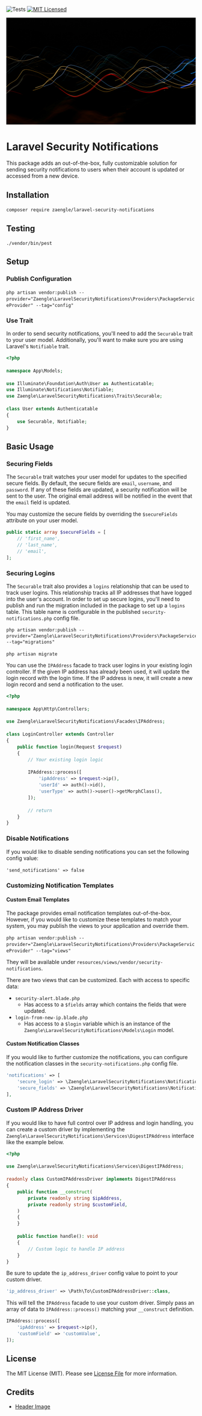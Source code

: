 ![Tests](https://github.com/zaengle/laravel-security-notifications/workflows/Tests/badge.svg?branch=main)
[![MIT Licensed](https://img.shields.io/badge/license-MIT-brightgreen.svg?style=flat-square)](LICENSE.md)

![background hero](hero-image.jpg)

# Laravel Security Notifications

This package adds an out-of-the-box, fully customizable solution for sending security notifications to users when their account is updated or accessed from a new device.

## Installation

`composer require zaengle/laravel-security-notifications`

## Testing

`./vendor/bin/pest`

## Setup

### Publish Configuration

`php artisan vendor:publish --provider="Zaengle\LaravelSecurityNotifications\Providers\PackageServiceProvider" --tag="config"`

### Use Trait

In order to send security notifications, you'll need to add the `Securable` trait to your user model. Additionally, you'll want to make sure you are using Laravel's `Notifiable` trait.

```php
<?php

namespace App\Models;

use Illuminate\Foundation\Auth\User as Authenticatable;
use Illuminate\Notifications\Notifiable;
use Zaengle\LaravelSecurityNotifications\Traits\Securable;

class User extends Authenticatable
{
    use Securable, Notifiable;
}
```

## Basic Usage

### Securing Fields

The `Securable` trait watches your user model for updates to the specified secure fields. By default, the secure fields are `email`, `username`, and `password`. If any of these fields are updated, a security notification will be sent to the user. The original email address will be notified in the event that the `email` field is updated.

You may customize the secure fields by overriding the `$secureFields` attribute on your user model.

```php
public static array $secureFields = [
    // 'first_name',
    // 'last_name',
    // 'email',
];
```

### Securing Logins

The `Securable` trait also provides a `logins` relationship that can be used to track user logins. This relationship tracks all IP addresses that have logged into the user's account. In order to set up secure logins, you'll need to publish and run the migration included in the package to set up a `logins` table. This table name is configurable in the published `security-notifications.php` config file.

```console
php artisan vendor:publish --provider="Zaengle\LaravelSecurityNotifications\Providers\PackageServiceProvider" --tag="migrations"

php artisan migrate
```

You can use the `IPAddress` facade to track user logins in your existing login controller. If the given IP address has already been used, it will update the login record with the login time. If the IP address is new, it will create a new login record and send a notification to the user.

```php
<?php

namespace App\Http\Controllers;

use Zaengle\LaravelSecurityNotifications\Facades\IPAddress;

class LoginController extends Controller
{
    public function login(Request $request)
    {
        // Your existing login logic
        
        IPAddress::process([
            'ipAddress' => $request->ip(),
            'userId' => auth()->id(),
            'userType' => auth()->user()->getMorphClass(),
        ]);
        
        // return
    }
}
```

### Disable Notifications

If you would like to disable sending notifications you can set the following config value:

`'send_notifications' => false`

### Customizing Notification Templates

#### Custom Email Templates

The package provides email notification templates out-of-the-box. However, if you would like to customize these templates to match your system, you may publish the views to your application and override them.

`php artisan vendor:publish --provider="Zaengle\LaravelSecurityNotifications\Providers\PackageServiceProvider" --tag="views"`

They will be available under `resources/views/vendor/security-notifications`.

There are two views that can be customized. Each with access to specific data:
- `security-alert.blade.php`
  - Has access to a `$fields` array which contains the fields that were updated.
- `login-from-new-ip.blade.php`
  - Has access to a `$login` variable which is an instance of the `Zaengle\LaravelSecurityNotifications\Models\Login` model.

#### Custom Notification Classes

If you would like to further customize the notifications, you can configure the notification classes in the `security-notifications.php` config file.

```php
'notifications' => [
    'secure_login' => \Zaengle\LaravelSecurityNotifications\Notifications\LoginFromNewIP::class,
    'secure_fields' => \Zaengle\LaravelSecurityNotifications\Notifications\SecureFieldsUpdated::class,
],
```

### Custom IP Address Driver

If you would like to have full control over IP address and login handling, you can create a custom driver by implementing the `Zaengle\LaravelSecurityNotifications\Services\DigestIPAddress` interface like the example below.

```php
<?php

use Zaengle\LaravelSecurityNotifications\Services\DigestIPAddress;

readonly class CustomIPAddressDriver implements DigestIPAddress
{
    public function __construct(
        private readonly string $ipAddress,
        private readonly string $customField,
    )
    {
    }

    public function handle(): void
    {
        // Custom logic to handle IP address
    }
}
```

Be sure to update the `ip_address_driver` config value to point to your custom driver.

```php
'ip_address_driver' => \Path\To\CustomIPAddressDriver::class,
```

This will tell the `IPAddress` facade to use your custom driver. Simply pass an array of data to `IPAddress::process()` matching your `__construct` definition.

```php
IPAddress::process([
    'ipAddress' => $request->ip(),
    'customField' => 'customValue',
]);
```

## License

The MIT License (MIT). Please see [License File](LICENSE.md) for more information.

## Credits

- [Header Image](https://unsplash.com/photos/a-blurry-photo-of-lights-in-the-dark-AHBNGvRTm_A)